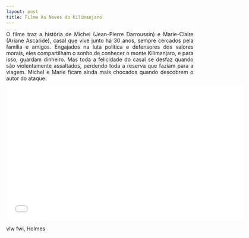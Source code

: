 ```yaml
---
layout: post
title: Filme As Neves do Kilimanjaro
---
```


<p style="text-align: justify;">O filme traz a história de Michel (Jean-Pierre Darroussin) e Marie-Claire (Ariane Ascaride), casal que vive junto há 30 anos, sempre cercados pela família e amigos. Engajados na luta política e defensores dos valores morais, eles compartilham o sonho de conhecer o monte Kilimanjaro, e para isso, guardam dinheiro. Mas toda a felicidade do casal se desfaz quando são violentamente assaltados, perdendo toda a reserva que faziam para a viagem. Michel e Marie ficam ainda mais chocados quando descobrem o autor do ataque.</p>

<iframe width="640" height="360" src="//www.youtube.com/embed/5g8r0FDFC7Y?feature=player_detailpage" frameborder="0" allowfullscreen></iframe>

vlw fwi, Holmes
